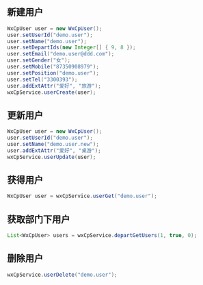 ## 新建用户

```java
WxCpUser user = new WxCpUser();
user.setUserId("demo.user");
user.setName("demo.user");
user.setDepartIds(new Integer[] { 9, 8 });
user.setEmail("demo.user@ddd.com");
user.setGender("女");
user.setMobile("87350908979");
user.setPosition("demo.user");
user.setTel("3300393");
user.addExtAttr("爱好", "旅游");
wxCpService.userCreate(user);
```

## 更新用户

```java
WxCpUser user = new WxCpUser();
user.setUserId("demo.user");
user.setName("demo.user.new");
user.addExtAttr("爱好", "桌游");
wxCpService.userUpdate(user);
```

## 获得用户

```java
WxCpUser user = wxCpService.userGet("demo.user");
```

## 获取部门下用户

```java
List<WxCpUser> users = wxCpService.departGetUsers(1, true, 0);
```

## 删除用户

```java
wxCpService.userDelete("demo.user");
```
